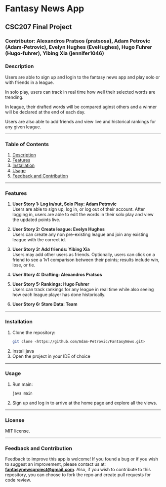 
# Fantasy News App
## CSC207 Final Project
### Contributor: Alexandros Pratsos (pratsosa), Adam Petrovic (Adam-Petrovic), Evelyn Hughes (EveHughes), Hugo Fuhrer (Hugo-fuhrer), Yibing Xia (jennifer1046)

### Description 
Users are able to sign up and login to the fantasy news app and play solo or with friends in a league. 

In solo play, users can track in real time how well their selected words are trending.

In league, their drafted words will be compared aginst others and a winner will be declared at the end of each day.

Users are also able to add friends and view live and historical rankings for any given league.

---

### Table of Contents
1. [Description](#description)
2. [Features](#features)
3. [Installation](#installation)
4. [Usage](#usage)
5. [Feedback and Contribution](#feedback-and-contribution)

---

### Features

1. **User Story 1: Log in/out, Solo Play: Adam Petrovic**  
   Users are able to sign up, log in, or log out of their account. 
   After logging in, users are able to edit the words in their solo play and view the updated points live.

2. **User Story 2: Create league: Evelyn Hughes**  
   Users can create any non pre-existing league and join any existing league with the correct id.

3. **User Story 3: Add friends: Yibing Xia**  
   Users may add other users as friends. Optionally, users can click on a friend to see a 1v1 comparison between their points; results include win, lose, or tie.

4. **User Story 4: Drafting: Alexandros Pratsos**  
   

5. **User Story 5: Rankings: Hugo Fuhrer**  
   Users can track rankings for any league in real time while also seeing how each league player has done historically.

6. **User Story 6: Store Data: Team**  
   
---

### Installation
1. Clone the repository:
   ```bash
   git clone <https://github.com/Adam-Petrovic/FantasyNews.git>
   ```
2. Install java
3. Open the project in your IDE of choice

---

### Usage
1. Run main:
   ```bash
   java main
   ```
2. Sign up and log in to arrive at the home page and explore all the views.
---

### License
MIT license.

---

### Feedback and Contribution
Feedback to improve this app is welcome! If you found a bug or if you wish to suggest an improvement, please contact us at:  
**fantasynewsproject@gmail.com**.
Also, if you wish to contribute to this repository, you can choose to fork the repo and create pull requests for code review.
